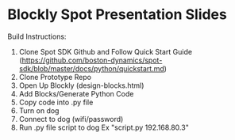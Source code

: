 
<h1>
Blockly Spot Presentation Slides <https://docs.google.com/presentation/d/1PMIhS94k4jeAd3vy6TCxGgWsD-q6UFwnBcDbdjGkCaE/edit?usp=sharing>
</h1>


Build Instructions:
1. Clone Spot SDK Github and Follow Quick Start Guide (https://github.com/boston-dynamics/spot-sdk/blob/master/docs/python/quickstart.md)
2. Clone Prototype Repo
3. Open Up Blockly (design-blocks.html)
4. Add Blocks/Generate Python Code
5. Copy code into .py file
6. Turn on dog
7. Connect to dog (wifi/password)
8. Run .py file script to dog Ex "script.py 192.168.80.3"